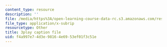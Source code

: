 ```yaml
---
content_type: resource
description: ''
file: /media/https%3A/open-learning-course-data-rc.s3.amazonaws.com/res-env-001-climate-action-hands-on-harnessing-science-with-communities-to-cut-carbon-january-iap-2017/f4a997e74d3e98164e6953ef01f3c51e_uq3aNIM-IU.srt
file_type: application/x-subrip
resourcetype: Other
title: 3play caption file
uid: f4a997e7-4d3e-9816-4e69-53ef01f3c51e
---
```


